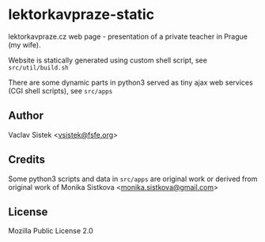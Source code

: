# lektorkavpraze-static

lektorkavpraze.cz web page - presentation of a private teacher in Prague (my wife).

Website is statically generated using custom shell script, see `src/util/build.sh`

There are some dynamic parts in python3 served as tiny ajax web services (CGI shell scripts), see `src/apps`

## Author

Vaclav Sistek &lt;vsistek@fsfe.org&gt;

## Credits

Some python3 scripts and data in `src/apps` are original work or derived from original work of Monika Sistkova &lt;monika.sistkova@gmail.com&gt;

## License

Mozilla Public License 2.0
